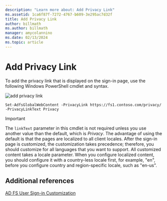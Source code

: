 ```yaml
---
description: "Learn more about: Add Privacy Link"
ms.assetid: 1ca6f87f-7272-4767-b609-3e295ac7d32f
title: Add Privacy Link
author: billmath
ms.author: billmath
manager: amycolannino
ms.date: 02/13/2024
ms.topic: article
---
```


# Add Privacy Link


To add the privacy link that is displayed on the sign\-in page, use the following Windows PowerShell cmdlet and syntax.

![add privacy link](media/AD-FS-user-sign-in-customization/ADFS_Blue_Custom2.png)


`Set-AdfsGlobalWebContent -PrivacyLink https://fs1.contoso.com/privacy/ -PrivacyLinkText Privacy`


> [!IMPORTANT]
> The `linkText` parameter in this cmdlet is not required unless you use another value than the default, which is *Privacy*. The advantage of using the default is that the pages are localized to all client locales. After the sign\-in page is customized, the customization takes precedence; therefore, you should customize for all languages that you want to support. All customized content takes a locale parameter. When you configure localized content, you should configure it with a country\-less locale first, for example, "en", before you configure country and region\-specific locale, such as "en\-us".

## Additional references
[AD FS User Sign-in Customization](AD-FS-user-sign-in-customization.md)

